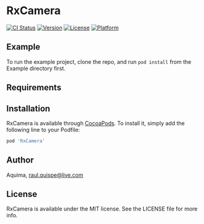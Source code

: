 # RxCamera

[![CI Status](https://img.shields.io/travis/Aquima/RxCamera.svg?style=flat)](https://travis-ci.org/Aquima/RxCamera)
[![Version](https://img.shields.io/cocoapods/v/RxCamera.svg?style=flat)](https://cocoapods.org/pods/RxCamera)
[![License](https://img.shields.io/cocoapods/l/RxCamera.svg?style=flat)](https://cocoapods.org/pods/RxCamera)
[![Platform](https://img.shields.io/cocoapods/p/RxCamera.svg?style=flat)](https://cocoapods.org/pods/RxCamera)

## Example

To run the example project, clone the repo, and run `pod install` from the Example directory first.

## Requirements

## Installation

RxCamera is available through [CocoaPods](https://cocoapods.org). To install
it, simply add the following line to your Podfile:

```ruby
pod 'RxCamera'
```

## Author

Aquima, raul.quispe@live.com

## License

RxCamera is available under the MIT license. See the LICENSE file for more info.
